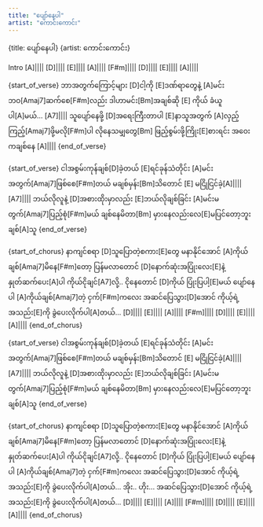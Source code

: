 ```yaml
---
title: "ပျော်နေပါ"
artist: "ကောင်းကောင်း"
---
```


{title: ပျော်နေပါ}
{artist: ကောင်းကောင်း}

Intro
[A]|||| [D]|||| [E]|||| [A]||||
[F#m]|||| [D]|||| [E]|||| [A]||||

{start_of_verse}
ဘာအတွက်ကြောင့်များ [D]ငါ့ကို
[E]ဒဏ်ရာတွေနဲ့ [A]မင်းဘဝ[Amaj7]ဆက်စေ[F#m]လည်း
ဒါဟာမင်း[Bm]အချစ်ဆို [E] ကိုယ် ခံယူပါ[A]မယ်... [A7]||||
သူပျော်နေဖို့ [D]အရေးကြီးတာပါ
[E]နာသူအတွက် [A]လှည့်ကြည့်[Amaj7]ဖို့မလို[F#m]ပါ
လိုနေသမျှတွေ[Bm] ဖြည့်စွမ်းဖို့ကြိုး[E]စားရင်း အဝေးကချစ်နေ [A]||||
{end_of_verse}

{start_of_verse}
ငါအစွမ်းကုန်ချစ်[D]ခဲ့တယ်
[E]ရင်ခုန်သံတိုင်း [A]မင်းအတွက်[Amaj7]ဖြစ်စေ[F#m]တယ်
မချစ်မှန်း[Bm]သိတောင် [E] မငြိုငြင်ခဲ့[A]|||| [A7]||||
ဘယ်လိုလူနဲ့ [D]အစားထိုးမှာလည်း
[E]ဘယ်လိုချစ်ခြင်း [A]မင်းမတွက်[Amaj7]ပြည့်စုံ[F#m]မယ်
ချစ်နေမိတာ[Bm] မှားနေလည်းလေ[E]မပြင်တော့ဘူးချစ်[A]သူ
{end_of_verse}

{start_of_chorus}
နာကျင်စရာ [D]သူပြောတဲ့စကား[E]တွေ
မနာနိုင်အောင် [A]ကိုယ်ချစ်[Amaj7]မိနေ[F#m]တော့
ပြန်မလာတောင် [D]နောက်ဆုံးအပြုံးလေး[E]နဲ့
နှုတ်ဆက်ပေး[A]ပါ ကိုယ်ငိုချင်[A7]လို့..
ငိုနေတောင် [D]ကိုယ် ပြုံးပြပါ့[E]မယ်
ပျော်နေပါ [A]ကိုယ်ချစ်[Amaj7]တဲ့ ငှက်[F#m]ကလေး
အဆင်ပြေသွား[D]အောင် ကိုယ့်ရဲ့အသည်း[E]ကို
ခွဲပေးလိုက်ပါ[A]တယ်...
[D]|||| [E]|||| [A]||||
[F#m]|||| [D]|||| [E]|||| [A]||||
{end_of_chorus}

{start_of_verse}
ငါအစွမ်းကုန်ချစ်[D]ခဲ့တယ်
[E]ရင်ခုန်သံတိုင်း [A]မင်းအတွက်[Amaj7]ဖြစ်စေ[F#m]တယ်
မချစ်မှန်း[Bm]သိတောင် [E] မငြိုငြင်ခဲ့[A]|||| [A7]||||
ဘယ်လိုလူနဲ့ [D]အစားထိုးမှာလည်း
[E]ဘယ်လိုချစ်ခြင်း [A]မင်းမတွက်[Amaj7]ပြည့်စုံ[F#m]မယ်
ချစ်နေမိတာ[Bm] မှားနေလည်းလေ[E]မပြင်တော့ဘူးချစ်[A]သူ
{end_of_verse}

{start_of_chorus}
နာကျင်စရာ [D]သူပြောတဲ့စကား[E]တွေ
မနာနိုင်အောင် [A]ကိုယ်ချစ်[Amaj7]မိနေ[F#m]တော့
ပြန်မလာတောင် [D]နောက်ဆုံးအပြုံးလေး[E]နဲ့
နှုတ်ဆက်ပေး[A]ပါ ကိုယ်ငိုချင်[A7]လို့..
ငိုနေတောင် [D]ကိုယ် ပြုံးပြပါ့[E]မယ်
ပျော်နေပါ [A]ကိုယ်ချစ်[Amaj7]တဲ့ ငှက်[F#m]ကလေး
အဆင်ပြေသွား[D]အောင် ကိုယ့်ရဲ့အသည်း[E]ကို
ခွဲပေးလိုက်ပါ[A]တယ်... အိုး.. ဟိုး...
အဆင်ပြေသွား[D]အောင် ကိုယ့်ရဲ့အသည်း[E]ကို
ခွဲပေးလိုက်ပါ[A]တယ်...
[D]|||| [E]|||| [A]||||
[F#m]|||| [D]|||| [E]|||| [A]||||
{end_of_chorus}

